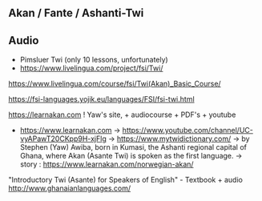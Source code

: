 
## Akan / Fante / Ashanti-Twi 

## Audio
 + Pimsluer Twi (only 10 lessons, unfortunately)
 + https://www.livelingua.com/project/fsi/Twi/

  https://www.livelingua.com/course/fsi/Twi(Akan)_Basic_Course/

  https://fsi-languages.yojik.eu/languages/FSI/fsi-twi.html

  https://learnakan.com ! Yaw's site, + audiocourse + PDF's  + youtube



 * https://www.learnakan.com 
  -> https://www.youtube.com/channel/UC-vyAPawT20CKpp9H-xjFlg 
  -> https://www.mytwidictionary.com/
  -> by  Stephen (Yaw) Awiba, born in Kumasi, the Ashanti regional capital of Ghana, where Akan (Asante Twi) is spoken as the first language.
   -> story : https://www.learnakan.com/norwegian-akan/


"Introductory Twi (Asante) for Speakers of English"  - Textbook + audio 
   http://www.ghanaianlanguages.com/

